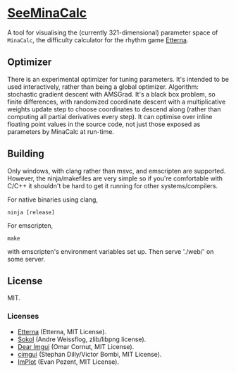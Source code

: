 # [SeeMinaCalc](https://seeminacalc.glitch.me/)

A tool for visualising the (currently 321-dimensional) parameter space of `MinaCalc`, the difficulty calculator for the rhythm game [Etterna](https://github.com/etternagame/etterna).

## Optimizer

There is an experimental optimizer for tuning parameters. It's intended to be used interactively, rather than being a global optimizer. Algorithm: stochastic gradient descent with AMSGrad. It's a black box problem, so finite differences, with randomized coordinate descent with a multiplicative weights update step to choose coordinates to descend along (rather than computing all partial derivatives every step). It can optimise over inline floating point values in the source code, not just those exposed as parameters by MinaCalc at run-time.

## Building

Only windows, with clang rather than msvc, and emscripten are supported. However, the ninja/makefiles are very simple so if you're comfortable with C/C++ it shouldn't be hard to get it running for other systems/compilers.

For native binaries using clang,

```
ninja [release]
```

For emscripten,

```
make
```

with emscripten's environment variables set up. Then serve './web/' on some server.

## License

MIT.

### Licenses

- [Etterna](https://github.com/etternagame/etterna) (Etterna, MIT License).
- [Sokol](https://github.com/floooh/sokol) (Andre Weissflog, zlib/libpng license). 
- [Dear Imgui](https://github.com/ocornut/imgui) (Omar Cornut, MIT License). 
- [cimgui](https://github.com/cimgui/cimgui) (Stephan Dilly/Victor Bombi, MIT License).
- [ImPlot](https://github.com/epezent/implot) (Evan Pezent, MIT License).
